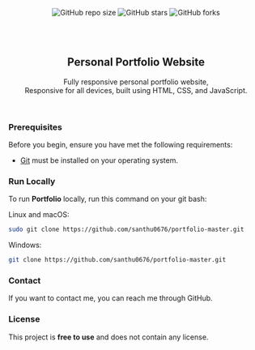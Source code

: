 <div align="center">
  
  ![GitHub repo size](https://img.shields.io/github/repo-size/santhu0676/portfolio-master)
  ![GitHub stars](https://img.shields.io/github/stars/santhu0676/portfolio-master?style=social)
  ![GitHub forks](https://img.shields.io/github/forks/santhu0676/portfolio-master?style=social)

  <br />
  <br />

  <h2 align="center">Personal Portfolio Website</h2>

  Fully responsive personal portfolio website, <br />Responsive for all devices, built using HTML, CSS, and JavaScript.

</div>

<br />



### Prerequisites

Before you begin, ensure you have met the following requirements:

* [Git](https://git-scm.com/downloads "Download Git") must be installed on your operating system.

### Run Locally

To run **Portfolio** locally, run this command on your git bash:

Linux and macOS:

```bash
sudo git clone https://github.com/santhu0676/portfolio-master.git
```

Windows:

```bash
git clone https://github.com/santhu0676/portfolio-master.git
```

### Contact

If you want to contact me, you can reach me through GitHub.

### License

This project is **free to use** and does not contain any license.
